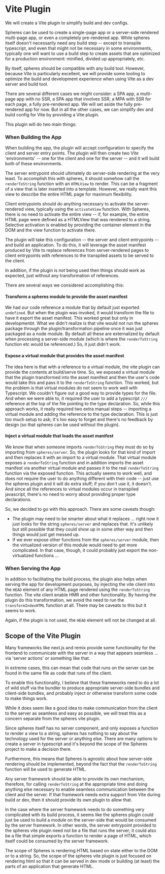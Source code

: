 # Vite Plugin

We will create a Vite plugin to simplify build and dev
configs. 

Spheres can be used to create a single-page app or a
server-side rendered multi-page app, or even a completely
pre-rendered app. While spheres itself doesn't necessarily
need any build step -- except to transpile typescript, and
even that might not be necessary in some environments, typically
one will want to use a build step to create assets that
are optimized for a production environment: minified, divided
up appropriately, etc. 

By itself, spheres should be compatible with any build tool.
However, because Vite is particularly excellent, we will
provide some tooling to optimize the build and development
experience when using Vite as a dev server and build tool.

There are several different cases we might consider: a SPA app,
a multi-page app with no SSR, a SPA app that involves SSR, a
MPA with SSR for each page, a fully pre-rendered app. We will
set aside the fully pre-rendered app for now. But in all the
other cases, we can simplify dev and build config for Vite by
providing a Vite plugin.

This plugin will do two main things:

### When Building the App

When building the app, the plugin will accept configuration to
specify the client and server entry points. The plugin will
then create two Vite 'environments' -- one for the client and
one for the server -- and it will build both of these environments.

The server entrypoint should ultimately do server-side rendering
at the very least. To accomplish this with spheres, it should somehow
call the `renderToString` function with an `HTMLView` to render.
This can be a fragment of a view that is later inserted into a
template. However, we really want this view to describe the
entire HTML page for maximum flexibility.

Client entrypoints should do anything necessary to activate the
server-rendered view, typically using the `activateView` function.
With Spheres, there is no need to activate the entire view -- if,
for example, the entire HTML page were defined as a HTMLView that
was rendered to a string. Selective activation is enabled by
providing the container element in the DOM and the view function
to activate there.

The plugin will take this configuration -- the server and client
entrypoints -- and build an application. To do this, it will
leverage the asset manifest produced by Vite to replace references
from server-rendered pages to client entrypoints with references
to the transpiled assets to be served to the client.

In addition, if the plugin is *not* being used then things
should work as expected, just without any transformation of
references.

There are several ways we considered accomplishing this:

#### Transform a spheres module to provide the asset manifest

We had our code reference a module that by default just exported
`undefined`. But when the plugin was invoked, it would transform
the file to have it export the asset manifest. This worked great
but only in developmenbt. What we didn't realize is that vite would
not run the spheres package through the plugin/transformation pipeline
once it was just packaged as a node module. By default all these
are externalized by default when processing a server-side module
(which is where the `renderToString` function etc would be referenced.)
So, it just didn't work.

#### Expose a virtual module that provides the asset manifest

The idea here is that with a reference to a virtual module, the vite
plugin can provide the contents at build/serve time. So, we exposed
a virtual module that the plugin transformed into the asset manifest
and then the user's code would take this and pass it to the
`renderToString` function. This worked, but the problem is that
virtual modules do not seem to work well with Typescript. We couldn't
figure out a good way to provide types for the file. And when we were
able to, it required the user to add a typescript `///` reference at
the top of the file pointing to the type declaration. So, while this
approach works, it really required two extra manual steps -- importing
a virtual module and adding the reference to the type declaration.
This is just too much setup to ask; it's too easy to forget and there's
no feedback by design (so that spheres can be used without the plugin).

#### Inject a virtual module that loads the asset manifest

We know that when someone imports `renderToString` they must do so
by importing from `spheres/server`. So, the plugin looks for that kind
of import and then replaces it with an import to a virtual module.
That virtual module exposes a `renderToString` function and in addition
imports the asset manifest via another virtual module and passes it to
the real `renderToString` function via the exposed function. This
actually seems to work well, and does not require the user to do anything
different with their code -- just use the spheres plugin and it will
do extra stuff; if you don't use it, it doesn't. And since all the
references to virtual modules occur in transpiled javascript, there's
no need to worry about providing proper type declarations.

So, we decided to go with this approach. There are some caveats though:
- The plugin may need to be smarter about what it replaces ... right now
it just looks for the string `spheres/server` and replaces that. It's
unlikely but still possible that they could show up in some other way
and then things would just get messed up.
- If we ever expose other functions from the `spheres/server` module,
then the virtualized version of this module would need to get more
complicated. In that case, though, it could probably just export the
non-virtualized functions ...


### When Serving the App

In addition to facilitating the build process, the plugin also
helps when serving the app for development purposes, by
injecting the vite client into the
`HEAD` element of any HTML page rendered using the `renderToString`
function. The vite client enable HMR and other functionality.
By having the plugin do this transformation, we avoid the need to
run the `transformIndexHTML` function at all. There may be caveats
to this but it seems to work.

Again, if the plugin is not used, the `HEAD` element will not
be changed at all.


## Scope of the Vite Plugin

Many frameworks like next.js and remix provide some functionality
for the frontend to communicate with the server in a way that
appears seamless ... via 'server actions' or something like that.

In extreme cases, this can mean that code that runs on the server
can be found in the same file as code that runs of the client.

To enable this functionality, I believe that these frameworks need
to do a lot of wild stuff via the bundler to produce appropriate
server-side bundles and client-side bundles, and probably inject
or otherwise transform some code to make things work.

While it does seem like a good idea to make communication from the
client to the server as seamless and easy as possible, we will
treat this as a concern separate from the spheres vite plugin.

Since spheres itself has no server component, and only exposes a
function to render a view to a string, spheres has nothing to say
about the technology used for the server or anything else. There
are many options to create a server in typescript and it's beyond
the scope of the Spheres project to make a decision there.

Furthermore, this means that Spheres is agnostic about how server-side
rendering should be implemented, beyond the fact that the
`renderToString` function will be used to generate HTML.

Any server framework should be able to provide its own mechanism,
therefore, for calling `renderToString` at the appropriate time and
doing anything else necessary to enable seamless communication
between the client and the server. If that framework needs extra
support from Vite during build or dev, then it should provide
its own plugin to allow that.

In the case where the server framework needs to do something
very complicated with its build process, it seems like the
spheres plugin could just be used to build a module on the server-side
that would be consumed by the server framework. In other
words, the server entrypoint provided to the spheres vite
plugin need not be a file that runs the server; it could also
be a file that simple exports a function to render a page of
HTML, which itself could be consumed by the server framework.

The scope of Spheres is rendering HTML based on state either
to the DOM or to a string. So, the scope of the spheres vite
plugin is just focused on rendering html so that it can be
served in dev mode or building (at least) the parts of an application
that generate HTML.

